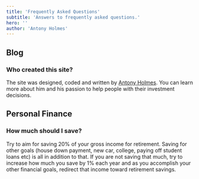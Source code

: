 ```yaml
---
title: 'Frequently Asked Questions'
subtitle: 'Answers to frequently asked questions.'
hero: ''
author: 'Antony Holmes'
---
```


## Blog

### Who created this site?

The site was designed, coded and written by
[Antony Holmes](/blog/author/antony-holmes).
You can learn more about him and his passion to help people with their
investment decisions.

## Personal Finance

### How much should I save?

Try to aim for saving 20% of your gross income for retirement. Saving
for other goals (house down payment, new car, college, paying off
student loans etc) is all in addition to that. If you are not saving
that much, try to increase how much you save by 1% each year and as
you accomplish your other financial goals, redirect that income toward
retirement savings.
